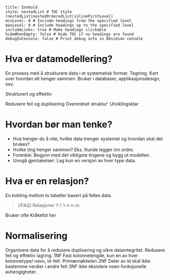 ```table-of-contents
title: Innhold
style: nestedList # TOC style (nestedList|nestedOrderedList|inlineFirstLevel)
minLevel: 0 # Include headings from the specified level
maxLevel: 0 # Include headings up to the specified level
includeLinks: true # Make headings clickable
hideWhenEmpty: false # Hide TOC if no headings are found
debugInConsole: false # Print debug info in Obsidian console
```
# Hva er datamodellering?
En prosess med å strukturere data i et systematisk format. Tegning.
Kart over hvordan alt henger sammen. 
Bruker i databaser, applikasjonsdesign, osv. 

Strukturert og effektiv

Redusere feil og duplisering
Overordnet struktur'
Utviklingsklar

# Hvordan bør man tenke?
- Hva trenger du å vite, hvilke data trenger systemet og hvordan skal det brukes?
- Hvilke ting henger sammen? Eks. Kunde legger inn ordre.
- Forenkle: Begynn med det viktigste tingene og bygg ut modellen.
- Unngå gjentakelser: Lag kun en versjon av hver type data.
# Hva er en relasjon?
En kobling mellom to tabeller basert på felles data

> [!FAQ] Relasjoner
> 1-1
> 1-n
> n-m

Bruker ofte Kråkefot her
# Normalisering
Organisere data for å redusere duplisering og sikre dataintegritet. Redusere feil og effektiv lagring.
1NF Fast kolonnelengde, kun en av hver kolonnetype/ navn, id-felt. Primærnøkkelen
2NF Deler av id skal ikke bestemme verdier i andre felt
3NF ikke eksistere noen funksjonelle avhengigheter.